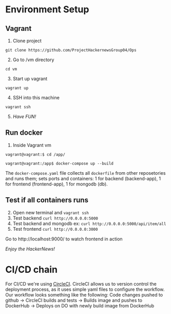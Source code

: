 # Environment Setup

## Vagrant

1. Clone project

``` git clone https://github.com/ProjectHackernewsGroup04/Ops ```

2. Go to /vm directory

``` cd vm ```

3. Start up vagrant

``` vagrant up ```

4. SSH into this machine

``` vagrant ssh ```

5. _Have FUN!_

## Run docker 

1. Inside Vagrant vm


```vagrant@vagrant:$ cd /app/ ```

```vagrant@vagrant:/app$ docker-compose up --build```

The `docker-compose.yaml` file collects all `dockerfile` from other reposetories and runs them; sets ports and containers:
1 for backend (backend-app), 1 for frontend (frontend-app), 1 for mongodb (db).

## Test if all containers runs

2. Open new terminal and `vagrant ssh`
3. Test backend `curl http://0.0.0.0:5000`
4. Test backend and mongodb ex: `curl http://0.0.0.0:5000/api/item/all`
5. Test frontend `curl http://0.0.0.0:3000`

Go to http://localhost:9000/ to watch frontend in action

_Enjoy the HackerNews!_


# CI/CD chain
For CI/CD we're using [CircleCI](https://circleci.com/). 
CircleCI allows us to version control the deployment process, as it uses simple yaml files to configure the workflow.
Our workflow looks something like the following:
Code changes pushed to github -> CircleCI builds and tests -> Builds image and pushes to DockerHub -> Deploys on DO with newly build image from DockerHub
